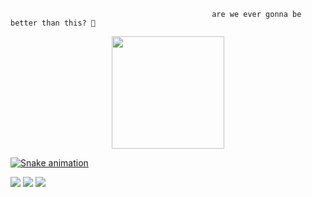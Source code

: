                                                  are we ever gonna be better than this? 🌊

<div align="center">
  <a href="https://github.com/Amanda-Paz">
  <img height="180em" src="https://github-readme-stats.vercel.app/api?username=Amanda-Paz&show_icons=true&theme=synthwave&include_all_commits=true&count_private=true"/>
</div>


![Snake animation](https://github.com/Amanda-Paz/Amanda-Paz/blob/output/github-contribution-grid-snake.svg)
<div> 
 
  <a href="https://www.instagram.com/amanda.paaz/" target="_blank"><img src="https://img.shields.io/badge/-Instagram-%23E4405F?style=for-the-badge&logo=instagram&logoColor=white" target="_blank"></a>
  <a href = "mailto:contato.amandapaz@gmail.com"><img src="https://img.shields.io/badge/-Gmail-%23333?style=for-the-badge&logo=gmail&logoColor=white" target="_blank"></a>
  <a href="https://www.linkedin.com/in/amanda-cristina-paz-4ba90517a/" target="_blank"><img src="https://img.shields.io/badge/-LinkedIn-%230077B5?style=for-the-badge&logo=linkedin&logoColor=white" target="_blank"></a> 


